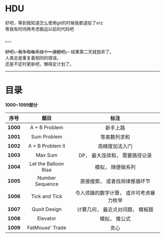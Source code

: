 # HDU
好吧，等到我知道怎么使用git的时候我都退役了orz<br>
等我有时间再考虑搬运以前的代码吧<br>
<br>
。。。<br>
<br>
~~好吧，我争取每天挂个一道题吧。~~ 结果第二天就放弃了。<br>
人类总是重复着相同的错误。<br>
还是不定时更新吧，懒得定计划了。<br>
<hr>

# 目录

<p><b>1000~1099部分</b></p>

| 序号 | 题目 | 标注 |
| :-: | :-: | :-: |
| <b>1000</b> | A + B Problem | 新手上路 |
| <b>1001</b> | Sum Problem | 等差数列求和 |
| <b>1002</b> | A + B Problem II | 高精度加法入门 |
| <b>1003</b> | Max Sum | DP， 最大连续和， 需要路径记录 |
| <b>1004</b> | Let the Balloon Rise | 模拟， 随便做系列 |
| <b>1005</b> | Number Sequence | 直接搜索， 或者找规律推循环节 |
| <b>1006</b> | Tick and Tick | 令人烦躁的数学计算， 或许可考虑暴力枚举 |
| <b>1007</b> | Quoit Design | 计算几何， 最近点对问题， 模板题 |
| <b>1008</b> | Elevator | 模拟， 推公式 |
| <b>1009</b> | FatMouse' Trade | 贪心 |

